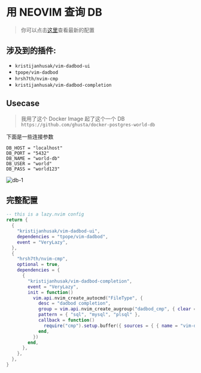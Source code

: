# 用 NEOVIM 查询 DB

> 你可以点击[这里](https://github.com/LintaoAmons/CoolStuffes/blob/main/lazyvim/.config/nvim/lua/plugins/database.lua)查看最新的配置


## 涉及到的插件:

- `kristijanhusak/vim-dadbod-ui` 
- `tpope/vim-dadbod`
- `hrsh7th/nvim-cmp`
- `kristijanhusak/vim-dadbod-completion`


## Usecase

> 我用了这个 Docker Image 起了这个一个 DB `https://github.com/ghusta/docker-postgres-world-db`

下面是一些连接参数

```properties
DB_HOST = "localhost"
DB_PORT = "5432"
DB_NAME = "world-db"
DB_USER = "world"
DB_PASS = "world123"
```

![db-1](https://github.com/LintaoAmons/lintao-index/assets/95092244/e5e4fed0-df91-4e4d-be0f-2bb04e7daf67)

## 完整配置

```lua title=database.lua
-- this is a lazy.nvim config
return {
  {
    "kristijanhusak/vim-dadbod-ui",
    dependencies = "tpope/vim-dadbod",
    event = "VeryLazy",
  },
  {
    "hrsh7th/nvim-cmp",
    optional = true,
    dependencies = {
      {
        "kristijanhusak/vim-dadbod-completion",
        event = "VeryLazy",
        init = function()
          vim.api.nvim_create_autocmd("FileType", {
            desc = "dadbod completion",
            group = vim.api.nvim_create_augroup("dadbod_cmp", { clear = true }),
            pattern = { "sql", "mysql", "plsql" },
            callback = function()
              require("cmp").setup.buffer({ sources = { { name = "vim-dadbod-completion" } } })
            end,
          })
        end,
      },
    },
  },
}
```

